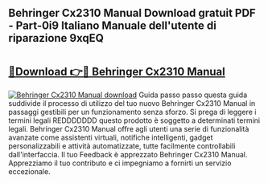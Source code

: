 ## Behringer Cx2310 Manual Download gratuit PDF - Part-0i9 Italiano Manuale dell'utente di riparazione 9xqEQ

# <h2><a href="http://dfbejjy.blite.top/?on=Behringer+Cx2310+Manual">🔗Download 👉🔴 Behringer Cx2310 Manual</a></h2>

[![Behringer Cx2310 Manual download](https://i.imgur.com/lujVjoI.png)](http://dfbejjy.blite.top/?on=Behringer+Cx2310+Manual)
Guida passo passo questa guida suddivide il processo di utilizzo del tuo nuovo Behringer Cx2310 Manual in passaggi gestibili per un funzionamento senza sforzo. Si prega di leggere i termini legali REDDDDDDD questo prodotto è soggetto a determinati termini legali. Behringer Cx2310 Manual offre agli utenti una serie di funzionalità avanzate come assistenti virtuali, notifiche intelligenti, gadget personalizzabili e attività automatizzate, tutte facilmente controllabili dall'interfaccia. Il tuo Feedback è apprezzato Behringer Cx2310 Manual. Apprezziamo il tuo contributo e ci impegniamo a fornirti un servizio eccezionale.
